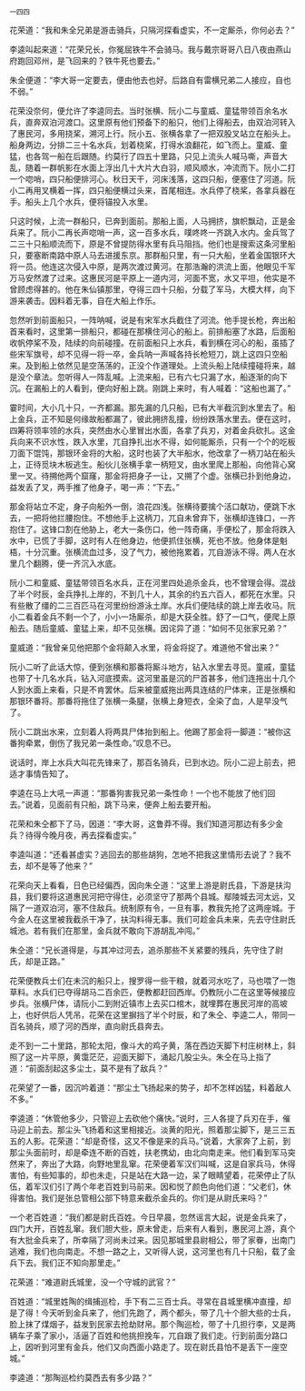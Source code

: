     一四四 

   花荣道：“我和朱全兄弟是游击骑兵，只隔河探看虚实，不一定厮杀，你何必去？”

   李逵叫起来道：“花荣兄长，你冤屈铁牛不会骑马。我与戴宗哥哥八日八夜由燕山府跑回邓州，是飞回来的？铁牛死也要去。”

   朱全便道：“李大哥一定要去，便由他去也好。后路自有雷横兄弟二人接应，自也不弱。”

   花荣没奈何，便允许了李逵同去。当时张横、阮小二与童威、童猛带领百余名水兵，直奔双泊河渡口。这里原有他们预备下的船只，他们上得船去，由双泊河转入了惠民河，多用挠桨，溯河上行。阮小五、张横各拿了一把双股叉站立在船头上。船身两边，分排二三十名水兵，划着桡桨，打得水浪翻花，如飞而上。童威、童猛，也各驾一船在后跟随。约莫行了四五十里路，只见上流头人喊马嘶，声音大乱，随着一群帆影在水面上浮出几十大片大白羽，顺风顺水，冲流而下。阮小二打一个唿哨，四只船便排河心。秋日天干，河床浅落，这四只船，便塞住了河道。阮小二再用叉横着一挥，四只船便横过头来，首尾相连。水兵停了桡桨，各拿兵器在手。船头上几个水兵，便将锚投入水里。

   只这时候，上流一群船只，已奔到面前。那船上面，人马拥挤，旗帜飘动，正是金兵来了。阮小二再长声唿哨一声，这一百多水兵，噗咚咚一齐跳入水内。金兵驾了二三十只船顺流而下，原是不曾提防得水里有兵马阻挡。他们也是搜索这条河里船只，要塞断南路中原人马去进援东京。那群船只里，有一只大船，坐着金国银环大将一员。他连这次侵入中原，是两次渡过黄河。在那浩瀚的洪流上面，他眼见千军万马安然渡了过来。这惠民河是平原上一道内河，河面不宽，水又平坦，他实是不曾顾虑得甚的。他在朱仙镇那里，夺得三四十只船，分载了军马，大模大样，向下游来袭击。因料着无事，自在大船上作乐。

   忽然听到前面船只，一阵呐喊，说是有宋军水兵截住了河流。他手提长枪，奔出船首来看时，这里第一排船只，都碰在那横住河心的船上。前排船塞了水路，后面船收帆停桨不及，陆续的向前碰撞。在前面船只上水兵，看到横在河心的船，虽插了些宋军旗号，却不见得一将一卒，金兵呐一声喊各持长枪短刀，跳上这四只空船来。及到船上依然见是空荡荡的，正没个作道理处。上流头船上陆续撞碰将来，越是没个章法。忽听得人一阵乱喊。上流来船，已有六七只漏了水，船逐渐的向下沉。在漏船上的人看到，便向好船上跳。刚跳上来时，有人喊着：“这船也漏了。”

   霎时间，大小几十只，一齐都漏。那先漏的几只船，已有大半截沉到水里去了。船上金兵，正不知是何缘故船都漏了，彼此拥挤乱撞，纷纷跌落水里去。便在这时，四筹将领率领的水兵，突然由水心里冒出水面，各拿了兵刃，对着金兵砍扎。这金兵向来不识水性，跌入水里，兀自挣扎出水不得，如何能厮杀，只有一个个的吃板刀面下馄饨，那银环金将的大船，这时也装了大半船水，他改拿了一柄刀站在船头上，正待觅块木板逃生。船伙儿张横手拿一柄短叉，由水里爬上那船，向他背心窝里一叉。待搠他两个窟窿，那金将把身子一让，又搠了个虚。张横已扑到他身边，益发丢了叉，两手推了他身子，喝一声：“下去。”

   那金将站立不定，身子向船外一倒，浪花四浅。张横待要擒个活口献功，便跳下水去，一把将他拦腰抱住。不想他手上这柄刀，兀自未曾弃下，张横却连锋口，一齐抱住了。这锋口割在他胁上，老大一条伤口，他一阵奇痛，手便松了，那金将跌入水中，已慌了手脚，这时有人在他身边，他便抓住张横，死也不放。他身体是魁梧，十分沉重。张横流血过多，没了气力，被他拖累着，兀自游泳不得。两人在水里几个翻腾，便一齐沉入水底。

   阮小二和童威、童猛带领百名水兵，正在河里四处追杀金兵，也不曾理会得。混战了半个时辰，金兵挣扎上岸的，不到几十人，其余的约五六百人，都死在水里。只有些散了缰的二三百匹马在河里纷纷游泳土岸。水兵们便陆续的跳上岸去收马。阮小二看着金兵不剩一个了，小小一场厮杀，却是大获全胜。舒了一口气，便爬上原船去。随后童威、童猛上来，却不见张横。因诧异了道：“如何不见张家兄弟？”

   童威道：“我曾亲见他把那个金将颠入水里，将金将捉了。难道他不曾出来？”

   阮小二听了此话大惊，便到张横和那番将厮斗地方，钻入水里去寻觅。童戚，童猛也带了十几名水兵，钻入河底摸索。这河里虽是沉的尸首甚多，他们连拖出十几个人到水面上来看，只是不肯罢休。后来被童威拖出两具连结的尸体来，正是张横和那银环番将。那番将拖住了张横一条腿，张横上身短衣，全染了血，人是早没气了。

   阮小二跳出水来，立刻着人将两具尸体抬到船上。他踢了那金将一脚道：“被你这番狗牵累，倒伤了我兄弟一条性命。”叹息不已。

   说话时，岸上水兵大叫花先锋来了，那百名骑兵，已到水边。阮小二迎上前去，把适才事情告知了。

   李逵在马上大吼一声道：“那番狗害我兄弟一条性命！一个也不能放了他们回去。”说着，见面前有只船，跳下马来，便奔上船去要开船。

   花荣和朱仝都下了马，因道：“李大哥，这鲁莽不得。我们知道河那边有多少金兵？待得今晚月夜，再去探看虚实。”

   李逵叫道：“还看甚虚实？逃回去的那些胡狗，怎地不把我这里情形去说了？我不去，却不是等了他来？”

   花荣向天上看看，日色已经偏西，因向朱仝道：“这里上游是尉氏县，下游是扶沟县，我们要将这道惠民河把守得住，必须坚守了那两个县城。鄢陵城去河太远，又隔了一道双泊河，塞不住敌兵。统制原有令，一旦有事，教我先抢了这两座城。于今金人在这里被我截杀干净了，扶沟料得无事。我们可趁金兵未来，先去守住尉氏城池。若有我们在那里，金兵就不敢向下游胡乱冲闯。”

   朱仝道：“兄长道得是，与其冲过河去，追杀那些不关紧要的残兵，先守住了尉氏，却是正路。”

   花荣便教兵士们在未沉的船只上，搜罗得一些干粮，就着河水吃了，马也喂了一饱草料。水兵们已夺得胡马二百余匹，便教都赶回西岸。仍教阮小二在这里等候接应步兵。张横尸体，请阮小二到附近镇市上去买口棺木，就埋葬在惠民河岸的高坡上，也好供后人凭吊，花荣在这里摒挡了半个时辰，和了朱仝、李逵二人，带同一百名骑兵，顺了河的西岸，直向尉氏县奔去。

   走不到一二十里路，那轮太阳，像斗大的鸡子黄，落在西边天脚下村庄树林上，斜照了这一片平原，黄霭茫茫，迎面天脚下，涌起几股尘头。朱仝在马上指了道：“前面刮起这多尘土，莫不是有了敌兵？”

   花荣望了一番，因沉吟着道：“那尘土飞扬起来的势子，却不怎样凶猛，料着敌人不多。”

   李逵道：“休管他多少，只管迎上去砍他个痛快。”说时，三人各提了兵刃在手，催马迎上前去。那尘头飞扬着和这里相接近。淡黄的阳光，照着那尘脚下，是三三五五的人影。花荣道：“却是奇怪，这又不像是来的兵马。”说着，大家奔了上前，到那尘头面前时，却是牵连不断的百姓，扶老携幼，由北向南走来。他们看到军马突然来了，奔出了大路，向野地里乱窜。花荣便着军汉们叫喊，这是自家兵马，休得害怕，有些知事的，却也未走，只是站在大路一边，呆了眼睛望着，花荣停止了队伍，着军汉们引了两个年老百姓到马前来。因和悦了颜色向他们道：“父老们，休得害怕。我们是张总管相公部下特意来截杀金兵的。你们是从尉氏来吗？”

   一个老百姓道：“我们都是尉氏百姓。今日早晨，忽然谣言大起，说是金兵来了，四门大开，百姓乱窜。我们胆大些，原未曾走，后来有人看到，惠民河上游，真个有大批金兵来了，所幸隔了河尚未过来。因见那城里县尉相公，带了家眷，出南门逃难，我们也向南走。不想一路之上，又听得人说，这河里也有几十只船，载了金兵下去。我们正不知向那里走。”

   花荣道：“难道尉氏城里，没一个守城的武官？”

   百姓道：“城里姓陶的缉捕巡检，手下有二三百士兵。寻常在县城里横冲直撞，却是了得！今天听到金兵来了，他们先跑了，两个都头，带了几十个胆大些的士兵，脸上抹了煤烟子，益发到民家去抢劫财帛。那个陶巡检，带了十几担行李，又是两辆车子乘了家小，活逼了百姓和他挑担挽车，兀自跟了我们走。行到前面分路口上，因听到河里有金兵，他们又向西面小路走了。现在尉氏县怕不是丢下一座空城。”

   李逵道：“那陶巡检约莫西去有多少路？”

